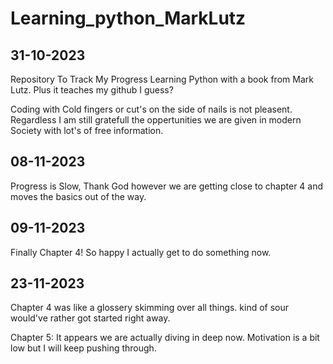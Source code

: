 # Learning_python_MarkLutz

31-10-2023
---------------------------
Repository To Track My Progress Learning Python with a book from Mark Lutz.
Plus it teaches my github I guess?



Coding with Cold fingers or cut's on the side of nails is not pleasent.
Regardless I am still gratefull the oppertunities we are given in modern Society with lot's of free information.


08-11-2023
--------------------------------------------------------------------------------
Progress is Slow, Thank God however we are getting close to chapter 4 and moves the basics out of the way.

09-11-2023
-------------------------------------------------------------------------------
Finally Chapter 4! So happy I actually get to do something now.

23-11-2023
-------------------------------------------------------------------------------
Chapter 4 was like a glossery skimming over all things. kind of sour would've rather got started right away.

Chapter 5: It appears we are actually diving in deep now. Motivation is a bit low but I will keep pushing through.
